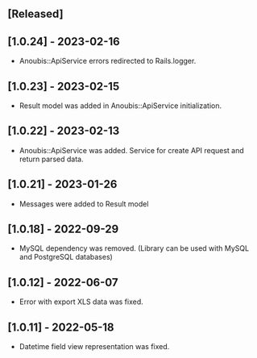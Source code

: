 ## [Released]

## [1.0.24] - 2023-02-16
- Anoubis::ApiService errors redirected to Rails.logger.

## [1.0.23] - 2023-02-15
- Result model was added in Anoubis::ApiService initialization.

## [1.0.22] - 2023-02-13
- Anoubis::ApiService was added. Service for create API request and return parsed data.

## [1.0.21] - 2023-01-26
- Messages were added to Result model 

## [1.0.18] - 2022-09-29
- MySQL dependency was removed. (Library can be used with MySQL and PostgreSQL databases)

## [1.0.12] - 2022-06-07
- Error with export XLS data was fixed.

## [1.0.11] - 2022-05-18
- Datetime field view representation was fixed.
